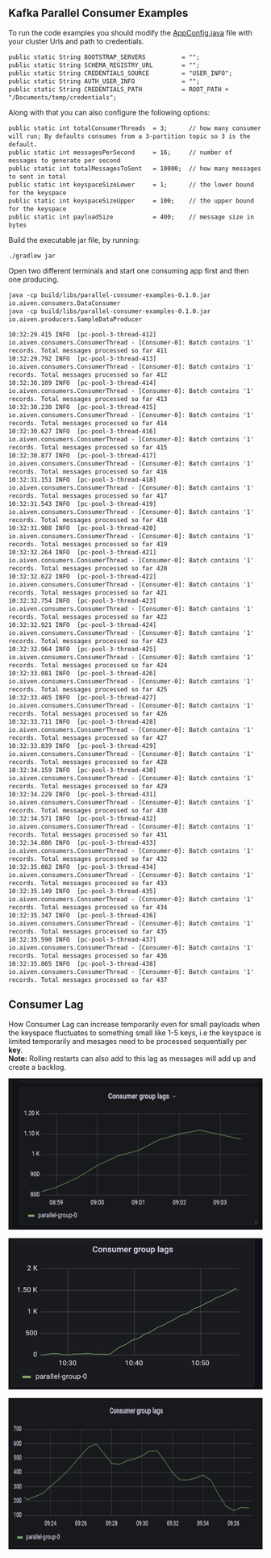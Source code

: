 Kafka Parallel Consumer Examples
--------------------------------
To run the code examples you should modify the [AppConfig.java](https://github.com/aiven/aiven-examples/blob/parallel-consumer-examples/kafka/parallel-consumer-examples/src/main/java/io/aiven/config/AppConfig.java)
file with your cluster Urls and path to credentials.
```shell
public static String BOOTSTRAP_SERVERS          = "";
public static String SCHEMA_REGISTRY_URL        = "";
public static String CREDENTIALS_SOURCE         = "USER_INFO";
public static String AUTH_USER_INFO             = "";
public static String CREDENTIALS_PATH           = ROOT_PATH + "/Documents/temp/credentials";
```

Along with that you can also configure the following options:
```shell
public static int totalConsumerThreads  = 3;      // how many consumer will run; By defaults consumes from a 3-partition topic so 3 is the default.
public static int messagesPerSecond     = 16;     // number of messages to generate per second
public static int totalMessagesToSent   = 10000;  // how many messages to sent in total
public static int keyspaceSizeLower     = 1;      // the lower bound for the keyspace
public static int keyspaceSizeUpper     = 100;    // the upper bound for the keyspace
public static int payloadSize           = 400;    // message size in bytes
```

Build the executable jar file, by running:
```shell
./gradlew jar
```

Open two different terminals and start one consuming app first and then one producing. 
```
java -cp build/libs/parallel-consumer-examples-0.1.0.jar io.aiven.consumers.DataConsumer
java -cp build/libs/parallel-consumer-examples-0.1.0.jar io.aiven.producers.SampleDataProducer
```

```shell
10:32:29.415 INFO  [pc-pool-3-thread-412] io.aiven.consumers.ConsumerThread - [Consumer-0]: Batch contains '1' records. Total messages processed so far 411
10:32:29.792 INFO  [pc-pool-3-thread-413] io.aiven.consumers.ConsumerThread - [Consumer-0]: Batch contains '1' records. Total messages processed so far 412
10:32:30.109 INFO  [pc-pool-3-thread-414] io.aiven.consumers.ConsumerThread - [Consumer-0]: Batch contains '1' records. Total messages processed so far 413
10:32:30.230 INFO  [pc-pool-3-thread-415] io.aiven.consumers.ConsumerThread - [Consumer-0]: Batch contains '1' records. Total messages processed so far 414
10:32:30.627 INFO  [pc-pool-3-thread-416] io.aiven.consumers.ConsumerThread - [Consumer-0]: Batch contains '1' records. Total messages processed so far 415
10:32:30.877 INFO  [pc-pool-3-thread-417] io.aiven.consumers.ConsumerThread - [Consumer-0]: Batch contains '1' records. Total messages processed so far 416
10:32:31.151 INFO  [pc-pool-3-thread-418] io.aiven.consumers.ConsumerThread - [Consumer-0]: Batch contains '1' records. Total messages processed so far 417
10:32:31.543 INFO  [pc-pool-3-thread-419] io.aiven.consumers.ConsumerThread - [Consumer-0]: Batch contains '1' records. Total messages processed so far 418
10:32:31.908 INFO  [pc-pool-3-thread-420] io.aiven.consumers.ConsumerThread - [Consumer-0]: Batch contains '1' records. Total messages processed so far 419
10:32:32.264 INFO  [pc-pool-3-thread-421] io.aiven.consumers.ConsumerThread - [Consumer-0]: Batch contains '1' records. Total messages processed so far 420
10:32:32.622 INFO  [pc-pool-3-thread-422] io.aiven.consumers.ConsumerThread - [Consumer-0]: Batch contains '1' records. Total messages processed so far 421
10:32:32.754 INFO  [pc-pool-3-thread-423] io.aiven.consumers.ConsumerThread - [Consumer-0]: Batch contains '1' records. Total messages processed so far 422
10:32:32.921 INFO  [pc-pool-3-thread-424] io.aiven.consumers.ConsumerThread - [Consumer-0]: Batch contains '1' records. Total messages processed so far 423
10:32:32.964 INFO  [pc-pool-3-thread-425] io.aiven.consumers.ConsumerThread - [Consumer-0]: Batch contains '1' records. Total messages processed so far 424
10:32:33.081 INFO  [pc-pool-3-thread-426] io.aiven.consumers.ConsumerThread - [Consumer-0]: Batch contains '1' records. Total messages processed so far 425
10:32:33.465 INFO  [pc-pool-3-thread-427] io.aiven.consumers.ConsumerThread - [Consumer-0]: Batch contains '1' records. Total messages processed so far 426
10:32:33.711 INFO  [pc-pool-3-thread-428] io.aiven.consumers.ConsumerThread - [Consumer-0]: Batch contains '1' records. Total messages processed so far 427
10:32:33.839 INFO  [pc-pool-3-thread-429] io.aiven.consumers.ConsumerThread - [Consumer-0]: Batch contains '1' records. Total messages processed so far 428
10:32:34.159 INFO  [pc-pool-3-thread-430] io.aiven.consumers.ConsumerThread - [Consumer-0]: Batch contains '1' records. Total messages processed so far 429
10:32:34.229 INFO  [pc-pool-3-thread-431] io.aiven.consumers.ConsumerThread - [Consumer-0]: Batch contains '1' records. Total messages processed so far 430
10:32:34.571 INFO  [pc-pool-3-thread-432] io.aiven.consumers.ConsumerThread - [Consumer-0]: Batch contains '1' records. Total messages processed so far 431
10:32:34.886 INFO  [pc-pool-3-thread-433] io.aiven.consumers.ConsumerThread - [Consumer-0]: Batch contains '1' records. Total messages processed so far 432
10:32:35.002 INFO  [pc-pool-3-thread-434] io.aiven.consumers.ConsumerThread - [Consumer-0]: Batch contains '1' records. Total messages processed so far 433
10:32:35.149 INFO  [pc-pool-3-thread-435] io.aiven.consumers.ConsumerThread - [Consumer-0]: Batch contains '1' records. Total messages processed so far 434
10:32:35.347 INFO  [pc-pool-3-thread-436] io.aiven.consumers.ConsumerThread - [Consumer-0]: Batch contains '1' records. Total messages processed so far 435
10:32:35.590 INFO  [pc-pool-3-thread-437] io.aiven.consumers.ConsumerThread - [Consumer-0]: Batch contains '1' records. Total messages processed so far 436
10:32:35.865 INFO  [pc-pool-3-thread-438] io.aiven.consumers.ConsumerThread - [Consumer-0]: Batch contains '1' records. Total messages processed so far 437
```

Consumer Lag
------------
How Consumer Lag can increase temporarily even for small payloads when the keyspace fluctuates to something small
like 1-5 keys, i.e the keyspace is limited temporarily and mesages need to be processed sequentially per **key**.   
**Note:** Rolling restarts can also add to this lag as messages will add up and create a backlog.

<p align="center">
    <img src="images/s1.png" width="600" height="300">
</p>

<p align="center">
    <img src="images/s2.png" width="600" height="300">
</p>

<p align="center">
    <img src="images/s3.png" width="600" height="300">
</p>